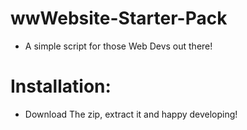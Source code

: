 # wwWebsite-Starter-Pack
- A simple script for those Web Devs out there!

# Installation:
- Download The zip, extract it and happy developing!